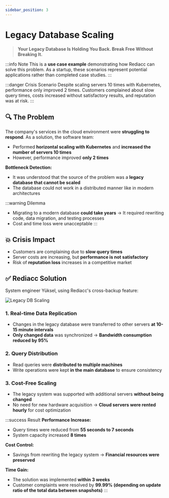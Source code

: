 ```yaml
---
sidebar_position: 3
---
```


# Legacy Database Scaling

> **Your Legacy Database Is Holding You Back. Break Free Without Breaking It.**

:::info Note
This is a **use case example** demonstrating how Rediacc can solve this problem. As a startup, these scenarios represent potential applications rather than completed case studies.
:::

:::danger Crisis Scenario
Despite scaling servers 10 times with Kubernetes, performance only improved 2 times. Customers complained about slow query times, costs increased without satisfactory results, and reputation was at risk.
:::

## 🔍 The Problem

The company's services in the cloud environment were **struggling to respond**. As a solution, the software team:
* Performed **horizontal scaling with Kubernetes** and **increased the number of servers 10 times**
* However, performance improved **only 2 times**

**Bottleneck Detection:**
* It was understood that the source of the problem was a **legacy database that cannot be scaled**
* The database could not work in a distributed manner like in modern architectures

:::warning Dilemma
* Migrating to a modern database **could take years** → It required rewriting code, data migration, and testing processes
* Cost and time loss were unacceptable
:::

## 💥 Crisis Impact

* Customers are complaining due to **slow query times**
* Server costs are increasing, but **performance is not satisfactory**
* Risk of **reputation loss** increases in a competitive market

## ✅ Rediacc Solution

System engineer Yüksel, using Rediacc's cross-backup feature:

![Legacy DB Scaling](/img/legacy-scaling.svg)

### 1. **Real-time Data Replication**
* Changes in the legacy database were transferred to other servers **at 10-15 minute intervals**
* **Only changed data** was synchronized → **Bandwidth consumption reduced by 95%**

### 2. **Query Distribution**
* Read queries were **distributed to multiple machines**
* Write operations were kept **in the main database** to ensure consistency

### 3. **Cost-Free Scaling**
* The legacy system was supported with additional servers **without being changed**
* No need for new hardware acquisition → **Cloud servers were rented hourly** for cost optimization

:::success Result
**Performance Increase:**
* Query times were reduced from **55 seconds to 7 seconds**
* System capacity increased **8 times**

**Cost Control:**
* Savings from rewriting the legacy system → **Financial resources were preserved**

**Time Gain:**
* The solution was implemented **within 3 weeks**
* Customer complaints were resolved by **99.99% (depending on update ratio of the total data between snapshots)**
:::